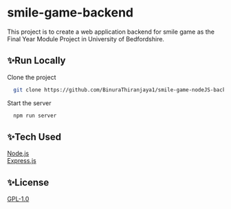 # smile-game-backend
This project is to create a web application backend for smile game as the Final Year Module Project in University of Bedfordshire.

## ✨Run Locally

Clone the project

```bash
  git clone https://github.com/BinuraThiranjaya1/smile-game-nodeJS-backend.git
```

Start the server

```bash
  npm run server
```


## ✨Tech Used

[Node.js](https://nodejs.org/en/)  
[Express.js](https://expressjs.com/)  


## ✨License

[GPL-1.0](LICENSE)